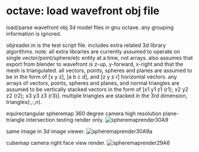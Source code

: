 # octave: load wavefront obj file
load/parse wavefront obj 3d model files in gnu octave. any grouping information is ignored.

objreader.m is the test script file. includes extra related 3d library algorithms.
note: all extra libraries are currently assumed to operate on single vector/point/sphere/etc entity at a time, not arrays.
also assumes that export from blender to wavefront is z-up, y-forward, x-right and that the mesh is triangulated.
all vectors, points, spheres and planes are assumed to be in the form of [x y z], [a b c d], and [z y z r] horizontal vectors.
any arrays of vectors, points, spheres and planes, and normal triangles are assumed to be vertically stacked vectors
in the form of [x1 y1 z1 (r1); x2 y2 z2 (r2); x3 y3 z3 (r3)]. multiple triangles are stacked in the 3rd dimension, triangles(:,:,n).

equirectangular spheremap 360 degree camera high resolution plane-triangle intersection testing render only.
![spheremaprender30A9](https://github.com/goofyseeker311/octaveloadwavefrontobj/assets/19920254/39538d49-7a03-482e-85e9-39fc2ff6105c)

same image in 3d image viewer.
![spheremaprender30A9a](https://github.com/goofyseeker311/octaveloadwavefrontobj/assets/19920254/37978ed2-4984-440c-8290-52208ea22a02)

cubemap camera right face view render.
![spheremaprender29A6](https://github.com/goofyseeker311/octaveloadwavefrontobj/assets/19920254/ceb9cf48-086b-451d-93e7-6553a150cc91)

